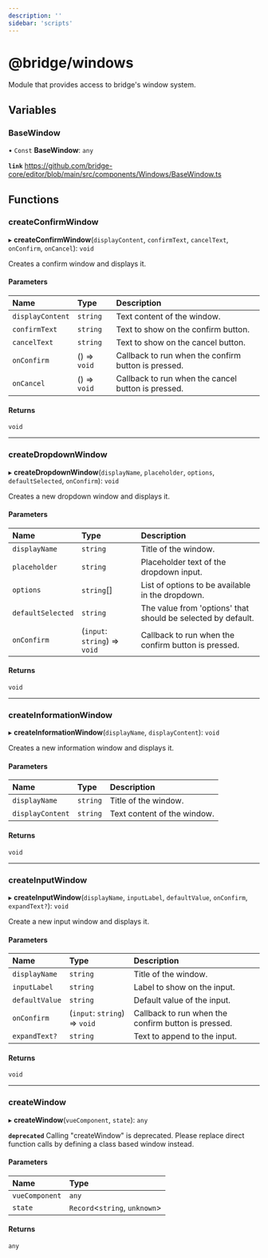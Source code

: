 ```yaml
---
description: ''
sidebar: 'scripts'
---
```


# @bridge/windows

Module that provides access to bridge's window system.

## Variables

### BaseWindow

• `Const` **BaseWindow**: `any`

**`link`** https://github.com/bridge-core/editor/blob/main/src/components/Windows/BaseWindow.ts

## Functions

### createConfirmWindow

▸ **createConfirmWindow**(`displayContent`, `confirmText`, `cancelText`, `onConfirm`, `onCancel`): `void`

Creates a confirm window and displays it.

#### Parameters

| Name | Type | Description |
| :------ | :------ | :------ |
| `displayContent` | `string` | Text content of the window. |
| `confirmText` | `string` | Text to show on the confirm button. |
| `cancelText` | `string` | Text to show on the cancel button. |
| `onConfirm` | () => `void` | Callback to run when the confirm button is pressed. |
| `onCancel` | () => `void` | Callback to run when the cancel button is pressed. |

#### Returns

`void`

___

### createDropdownWindow

▸ **createDropdownWindow**(`displayName`, `placeholder`, `options`, `defaultSelected`, `onConfirm`): `void`

Creates a new dropdown window and displays it.

#### Parameters

| Name | Type | Description |
| :------ | :------ | :------ |
| `displayName` | `string` | Title of the window. |
| `placeholder` | `string` | Placeholder text of the dropdown input. |
| `options` | `string`[] | List of options to be available in the dropdown. |
| `defaultSelected` | `string` | The value from 'options' that should be selected by default. |
| `onConfirm` | (`input`: `string`) => `void` | Callback to run when the confirm button is pressed. |

#### Returns

`void`

___

### createInformationWindow

▸ **createInformationWindow**(`displayName`, `displayContent`): `void`

Creates a new information window and displays it.

#### Parameters

| Name | Type | Description |
| :------ | :------ | :------ |
| `displayName` | `string` | Title of the window. |
| `displayContent` | `string` | Text content of the window. |

#### Returns

`void`

___

### createInputWindow

▸ **createInputWindow**(`displayName`, `inputLabel`, `defaultValue`, `onConfirm`, `expandText?`): `void`

Create a new input window and displays it.

#### Parameters

| Name | Type | Description |
| :------ | :------ | :------ |
| `displayName` | `string` | Title of the window. |
| `inputLabel` | `string` | Label to show on the input. |
| `defaultValue` | `string` | Default value of the input. |
| `onConfirm` | (`input`: `string`) => `void` | Callback to run when the confirm button is pressed. |
| `expandText?` | `string` | Text to append to the input. |

#### Returns

`void`

___

### createWindow

▸ **createWindow**(`vueComponent`, `state`): `any`

**`deprecated`** Calling "createWindow" is deprecated. Please replace direct function calls by defining a class based window instead.

#### Parameters

| Name | Type |
| :------ | :------ |
| `vueComponent` | `any` |
| `state` | `Record`<`string`, `unknown`\> |

#### Returns

`any`
